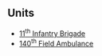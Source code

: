 ## Units

* [11<sup>th</sup> Infantry Brigade](11-Bde)
* [140<sup>th</sup> Field Ambulance](140-FA)
